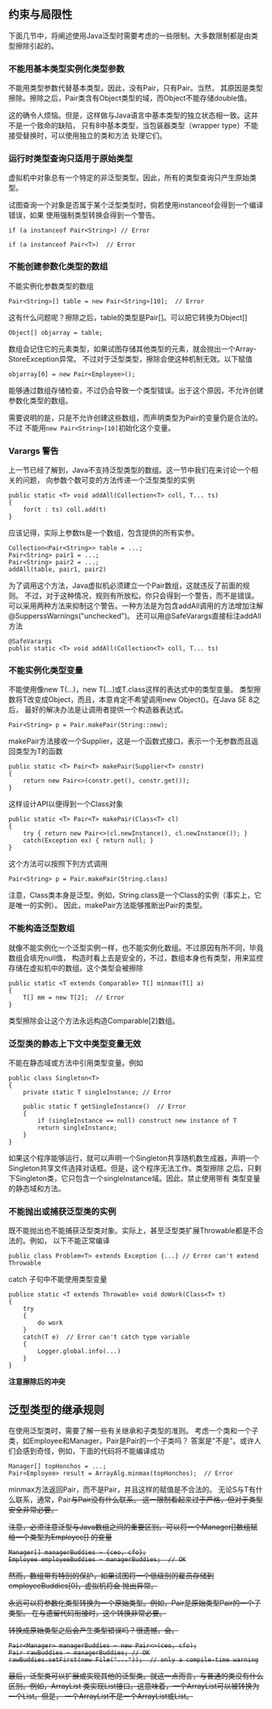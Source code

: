 

## 约束与局限性

下面几节中，将阐述使用Java泛型时需要考虑的一些限制。大多数限制都是由类型擦除引起的。

### 不能用基本类型实例化类型参数

不能用类型参数代替基本类型。因此，没有Pair<double>，只有Pair<Double>。当然，
其原因是类型擦除。擦除之后，Pair类含有Object类型的域，而Object不能存储double值。

这的确令人烦恼。但是，这样做与Java语言中基本类型的独立状态相一致。这并不是一个致命的缺陷，
只有8中基本类型，当包装器类型（wrapper type）不能接受替换时，可以使用独立的类和方法
处理它们。

### 运行时类型查询只适用于原始类型

虚拟机中对象总有一个特定的非泛型类型。因此，所有的类型查询只产生原始类型。

试图查询一个对象是否属于某个泛型类型时，倘若使用instanceof会得到一个编译错误，如果
使用强制类型转换会得到一个警告。
```
if (a instanceof Pair<String>) // Error

if (a instanceof Pair<T>)  // Error
```

### 不能创建参数化类型的数组

不能实例化参数类型的数组
```
Pair<String>[] table = new Pair<String>[10];  // Error
```
这有什么问题呢？擦除之后，table的类型是Pair[]。可以把它转换为Object[]
```
Object[] objarray = table;
```
数组会记住它的元素类型，如果试图存储其他类型的元素，就会抛出一个Array-StoreException异常。
不过对于泛型类型，擦除会使这种机制无效。以下赋值
```
objarray[0] = new Pair<Employee>();
```
能够通过数组存储检查，不过仍会导致一个类型错误。出于这个原因，不允许创建参数化类型的数组。

需要说明的是，只是不允许创建这些数组，而声明类型为Pair<String>的变量仍是合法的。不过
不能用`new Pair<String>[10]`初始化这个变量。

### Varargs 警告

上一节已经了解到，Java不支持泛型类型的数组。这一节中我们在来讨论一个相关的问题，
向参数个数可变的方法传递一个泛型类型的实例
```
public static <T> void addAll(Collection<T> coll, T... ts)
{
    for(t : ts) coll.add(t)
}
```
应该记得，实际上参数ts是一个数组，包含提供的所有实参。
```
Collection<Pair<String>> table = ...;
Pair<String> pair1 = ...;
Pair<String> pair2 = ...;
addAll(table, pair1, pair2)
```
为了调用这个方法，Java虚拟机必须建立一个Pair<String>数组，这就违反了前面的规则。
不过，对于这种情况，规则有所放松，你只会得到一个警告，而不是错误。
可以采用两种方法来抑制这个警告。一种方法是为包含addAll调用的方法增加注解@SupperssWarnings("unchecked")。
还可以用@SafeVarargs直接标注addAll方法
```
@SafeVarargs
public static <T> void addAll(Collection<T> coll, T... ts)
```

### 不能实例化类型变量

不能使用像new T(...)，new T[...]或T.class这样的表达式中的类型变量。
类型擦数将T改变成Object，而且，本意肯定不希望调用new Object()。在Java SE 8之后，
最好的解决办法是让调用者提供一个构造器表达式。
```
Pair<String> p = Pair.makePair(String::new);
```
makePair方法接收一个Supplier<T>，这是一个函数式接口，表示一个无参数而且返回类型为T的函数
```
public static <T> Pair<T> makePair(Supplier<T> constr)
{
    return new Pair<>(constr.get(), constr.get());
}
```

这样设计API以便得到一个Class对象
```
public static <T> Pair<T> makePair(Class<T> cl)
{
    try { return new Pair<>(cl.newInstance(), cl.newInstance()); }
    catch(Exception ex) { return null; }
}
```
这个方法可以按照下列方式调用
```
Pair<String> p = Pair.makePair(String.class)
```
注意，Class类本身是泛型。例如，String.class是一个Class<String>的实例（事实上，它是唯一的实例）。
因此，makePair方法能够推断出Pair的类型。

### 不能构造泛型数组

就像不能实例化一个泛型实例一样，也不能实例化数组。不过原因有所不同，毕竟数组会填充null值，
构造时看上去是安全的，不过，数组本身也有类型，用来监控存储在虚拟机中的数组。这个类型会被擦除
```
public static <T extends Comparable> T[] minmax(T[] a)
{
    T[] mm = new T[2];  // Error
}
```
类型擦除会让这个方法永远构造Comparable[2]数组。

### 泛型类的静态上下文中类型变量无效

不能在静态域或方法中引用类型变量。例如
```
public class Singleton<T>
{
    private static T singleInstance; // Error
    
    public static T getSingleInstance()  // Error
    {
        if (singleInstance == null) construct new instance of T
        return singleInstance;
    }
}
```
如果这个程序能够运行，就可以声明一个Singleton<Random>共享随机数生成器，声明一个
Singleton<JFileChooser>共享文件选择对话框。但是，这个程序无法工作。类型擦除
之后，只剩下Singleton类，它只包含一个singleInstance域。因此，禁止使用带有
类型变量的静态域和方法。

### 不能抛出或捕获泛型类的实例

既不能抛出也不能捕获泛型类对象。实际上，甚至泛型类扩展Throwable都是不合法的。例如，
以下不能正常编译
```
public class Problem<T> extends Exception {...} // Error can't extend Throwable
```
catch 子句中不能使用类型变量
```
publice static <T extends Throwable> void doWork(Class<T> t)
{
    try
    {
        do work
    }
    catch(T e)  // Error can't catch type variable
    {
        Logger.global.info(...)
    }
}
```

**注意擦除后的冲突**

## 泛型类型的继承规则

在使用泛型类时，需要了解一些有关继承和子类型的准则。
考虑一个类和一个子类，如Employee和Manager，Pair<Manager>是Pair<Employee>的一个子类吗？
答案是"不是"。或许人们会感到奇怪，例如，下面的代码将不能编译成功
```
Manager[] topHonchos = ...;
Pair<Employee> result = ArrayAlg.minmax(topHonchos);  // Error
```
minmax方法返回Pair<Manager>，而不是Pair<Employee>，并且这样的赋值是不合法的。
无论S与T有什么联系，通常，Pair<S>与Pair<T>没有什么联系。
这一限制看起来过于严格，但对于类型安全非常必要。

注意，必须注意泛型与Java数组之间的重要区别。可以将一个Manager[]数组赋给一个类型为Employee[]
的变量
```
Manager[] managerBuddies = {ceo, cfo};
Employee employeeBuddies = managerBuddies;  // OK
```
然而，数组带有特别的保护，如果试图将一个低级别的雇员存储到employeeBuddies[0]，虚拟机将会
抛出异常。

永远可以将参数化类型转换为一个原始类型。例如，Pair<Employee>是原始类型Pair的一个子类型。
在与遗留代码衔接时，这个转换非常必要。

转换成原始类型之后会产生类型错误吗？很遗憾，会。
```
Pair<Manager> managerBuddies = new Pair<>(ceo, cfo);
Pair rawBuddies = managerBuddies; // OK
rawBuddies.setFirst(new File("..."));  // only a compile-time warning
```

最后，泛型类可以扩展或实现其他的泛型类。就这一点而言，与普通的类没有什么区别。例如，ArrayList<T>
类实现List<T>接口。这意味着，一个ArrayList<Manager>可以被转换为一个List<Manager>。但是，
一个ArrayList<Manager>不是一个ArrayList<Employee>或List<Employee>。



















